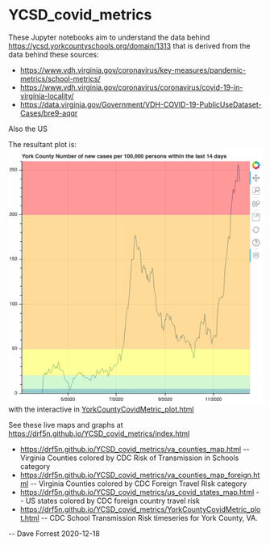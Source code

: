# YCSD_covid_metrics

These Jupyter notebooks aim to understand the data behind https://ycsd.yorkcountyschools.org/domain/1313 
that is derived from the data behind these sources:

* https://www.vdh.virginia.gov/coronavirus/key-measures/pandemic-metrics/school-metrics/
* https://www.vdh.virginia.gov/coronavirus/coronavirus/covid-19-in-virginia-locality/
* https://data.virginia.gov/Government/VDH-COVID-19-PublicUseDataset-Cases/bre9-aqqr

Also the US


The resultant plot is: ![YCSD Case Metric Time Series](YorkCountyCovidMetric_plot.png) with the interactive in [YorkCountyCovidMetric_plot.html](YorkCountyCovidMetric_plot.html)


See these live maps and graphs at https://drf5n.github.io/YCSD_covid_metrics/index.html 

* https://drf5n.github.io/YCSD_covid_metrics/va_counties_map.html -- Virginia Counties colored by CDC Risk of Transmission in Schools category
* https://drf5n.github.io/YCSD_covid_metrics/va_counties_map_foreign.html -- Virginia Counties colored by CDC Foreign Travel Risk category
* https://drf5n.github.io/YCSD_covid_metrics/us_covid_states_map.html -- US states colored by CDC foreign country travel risk
* https://drf5n.github.io/YCSD_covid_metrics/YorkCountyCovidMetric_plot.html -- CDC School Transmission Risk timeseries for York County, VA. 

-- Dave Forrest 2020-12-18
